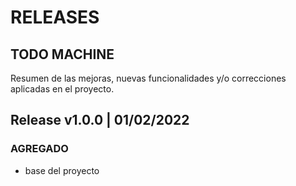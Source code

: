 # RELEASES
## TODO MACHINE
Resumen de las mejoras, nuevas funcionalidades y/o correcciones aplicadas en el proyecto.

## Release v1.0.0 | 01/02/2022

### **AGREGADO**
- base del proyecto